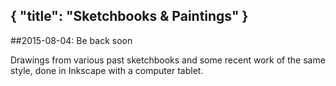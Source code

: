 {
  "title": "Sketchbooks & Paintings"
}
---

##2015-08-04: Be back soon

Drawings from various past sketchbooks and some recent work of the same style,
done in Inkscape with a computer tablet.

